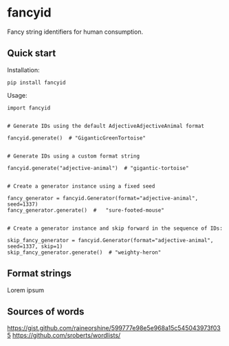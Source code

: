 # fancyid
Fancy string identifiers for human consumption.

## Quick start

Installation:

```
pip install fancyid
```

Usage:

```python3
import fancyid


# Generate IDs using the default AdjectiveAdjectiveAnimal format

fancyid.generate()  # "GiganticGreenTortoise"


# Generate IDs using a custom format string

fancyid.generate("adjective-animal")  # "gigantic-tortoise"


# Create a generator instance using a fixed seed

fancy_generator = fancyid.Generator(format="adjective-animal", seed=1337)
fancy_generator.generate()  #   "sure-footed-mouse"


# Create a generator instance and skip forward in the sequence of IDs:

skip_fancy_generator = fancyid.Generator(format="adjective-animal", seed=1337, skip=1)
skip_fancy_generator.generate()  # "weighty-heron"
```


## Format strings

Lorem ipsum


## Sources of words

https://gist.github.com/raineorshine/599777e98e5e968a15c545043973f035
https://github.com/sroberts/wordlists/

